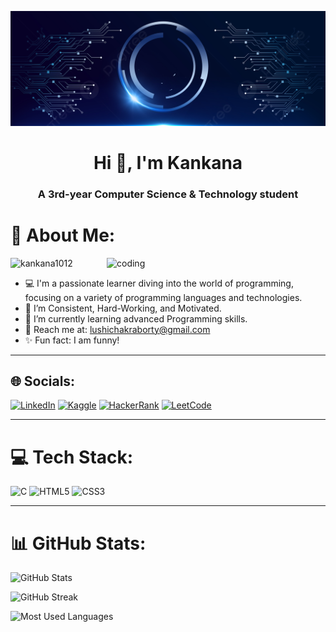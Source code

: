 ![logo](https://github.com/Kankana1012/Kankana1012/blob/main/pngtree-blue-digital-technology-electronic-banner-picture-image_1033187%20(1).jpg)
<h1 align="center">Hi 👋, I'm Kankana</h1>
<h3 align="center">A 3rd-year Computer Science & Technology student</h3>

# 💫 About Me:
<img align="right" alt="coding" width="350" src="https://cdn.dribbble.com/users/1364029/screenshots/16093268/media/68e82a7fb4904614a9066d6b540c14b2.gif">

<p align="left"> <img src="https://komarev.com/ghpvc/?username=kankana1012&label=Profile%20views&color=yellow&style=flat" alt="kankana1012" /> </p>

- 💻 I'm a passionate learner diving into the world of programming, focusing on a variety of programming languages and technologies.<br>
- 🌟 I’m Consistent, Hard-Working, and Motivated.<br>
- 🔗 I’m currently learning advanced Programming skills.<br>
- 📧 Reach me at: lushichakraborty@gmail.com<br>
- ✨ Fun fact: I am funny!

---

## 🌐 Socials:
[![LinkedIn](https://img.shields.io/badge/LinkedIn-%230077B5.svg?logo=linkedin&logoColor=white)]() 
[![Kaggle](https://img.shields.io/badge/Kaggle-%230077B5.svg?logo=kaggle&logoColor=white)]() 
[![HackerRank](https://img.shields.io/badge/HackerRank-%230077B5.svg?logo=hackerrank&logoColor=white)]() 
[![LeetCode](https://img.shields.io/badge/LeetCode-%230077B5.svg?logo=leetcode&logoColor=white)]()

---

# 💻 Tech Stack:
![C](https://img.shields.io/badge/C-%2300599C.svg?style=flat&logo=c&logoColor=white) 
![HTML5](https://img.shields.io/badge/HTML5-%23E34F26.svg?style=flat&logo=html5&logoColor=white) 
![CSS3](https://img.shields.io/badge/CSS3-%231572B6.svg?style=flat&logo=css3&logoColor=white)

---

# 📊 GitHub Stats:
<p align="left">
  <img src="https://github-readme-stats.vercel.app/api?username=kankana1012&show_icons=true&theme=dark" alt="GitHub Stats"/>
</p>
<p align="left">
  <img src="https://github-readme-streak-stats.herokuapp.com/?user=kankana1012&theme=dark" alt="GitHub Streak"/>
</p>
<p align="left">
  <img src="https://github-readme-stats.vercel.app/api/top-langs/?username=kankana1012&layout=compact&theme=dark" alt="Most Used Languages"/>
</p>
